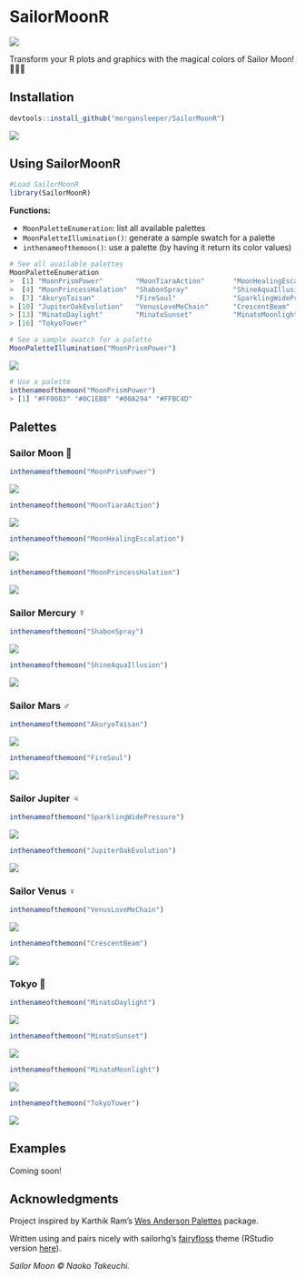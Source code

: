 SailorMoonR
================

![](skyline.jpg)

Transform your R plots and graphics with the magical colors of Sailor
Moon\! 🌙✨🌸

## Installation

``` r
devtools::install_github("morgansleeper/SailorMoonR")
```

![](luna.gif)

## Using SailorMoonR

``` r
#Load SailorMoonR
library(SailorMoonR)
```

**Functions:**

  - `MoonPaletteEnumeration`: list all available palettes
  - `MoonPaletteIllumination()`: generate a sample swatch for a palette
  - `inthenameofthemoon()`: use a palette (by having it return its color
    values)

<!-- end list -->

``` r
# See all available palettes
MoonPaletteEnumeration
>  [1] "MoonPrismPower"        "MoonTiaraAction"       "MoonHealingEscalation"
>  [4] "MoonPrincessHalation"  "ShabonSpray"           "ShineAquaIllusion"    
>  [7] "AkuryoTaisan"          "FireSoul"              "SparklingWidePressure"
> [10] "JupiterOakEvolution"   "VenusLoveMeChain"      "CrescentBeam"         
> [13] "MinatoDaylight"        "MinatoSunset"          "MinatoMoonlight"      
> [16] "TokyoTower"

# See a sample swatch for a palette
MoonPaletteIllumination("MoonPrismPower")
```

![](figures/usage2-1.png)<!-- -->

``` r
# Use a palette
inthenameofthemoon("MoonPrismPower")
> [1] "#FF0083" "#0C1EB8" "#00A294" "#FFBC4D"
```

## Palettes

### Sailor Moon 🌙

``` r
inthenameofthemoon("MoonPrismPower")
```

![](figures/palettes-1.png)

``` r
inthenameofthemoon("MoonTiaraAction")
```

![](figures/palettes-2.png)

``` r
inthenameofthemoon("MoonHealingEscalation")
```

![](figures/palettes-3.png)

``` r
inthenameofthemoon("MoonPrincessHalation")
```

![](figures/palettes-4.png)

### Sailor Mercury ☿

``` r
inthenameofthemoon("ShabonSpray")
```

![](figures/palettes-5.png)

``` r
inthenameofthemoon("ShineAquaIllusion")
```

![](figures/palettes-6.png)

### Sailor Mars ♂️

``` r
inthenameofthemoon("AkuryoTaisan")
```

![](figures/palettes-7.png)

``` r
inthenameofthemoon("FireSoul")
```

![](figures/palettes-8.png)

### Sailor Jupiter ♃

``` r
inthenameofthemoon("SparklingWidePressure")
```

![](figures/palettes-9.png)

``` r
inthenameofthemoon("JupiterOakEvolution")
```

![](figures/palettes-10.png)

### Sailor Venus ♀️

``` r
inthenameofthemoon("VenusLoveMeChain")
```

![](figures/palettes-11.png)

``` r
inthenameofthemoon("CrescentBeam")
```

![](figures/palettes-12.png)

### Tokyo 🌃

``` r
inthenameofthemoon("MinatoDaylight")
```

![](figures/palettes-13.png)

``` r
inthenameofthemoon("MinatoSunset")
```

![](figures/palettes-14.png)

``` r
inthenameofthemoon("MinatoMoonlight")
```

![](figures/palettes-15.png)

``` r
inthenameofthemoon("TokyoTower")
```

![](figures/palettes-16.png)

## Examples

Coming soon\!

## Acknowledgments

Project inspired by Karthik Ram’s [Wes Anderson
Palettes](https://github.com/karthik/wesanderson) package.

Written using and pairs nicely with sailorhg’s
[fairyfloss](https://github.com/sailorhg/fairyfloss) theme (RStudio
version [here](https://github.com/gadenbuie/rsthemes)).

*Sailor Moon © Naoko Takeuchi.*
